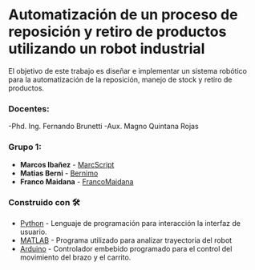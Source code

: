 # Automatización de un proceso de reposición y retiro de productos utilizando un robot industrial
El objetivo de este trabajo es diseñar e implementar un sistema robótico para la automatización de la reposición, manejo de stock y retiro de productos.
### Docentes:
-Phd. Ing. Fernando Brunetti 
-Aux. Magno Quintana Rojas
### Grupo 1: 

- **Marcos Ibañez** - [MarcScript](https://github.com/MarcScript) 
- **Matias Berni** - [Bernimo](https://github.com/Bernimo) 
- **Franco Maidana** - [FrancoMaidana](https://github.com/FrancoMaidana)

### Construido con 🛠️
* [Python](https://www.python.org/downloads/windows/) - Lenguaje de programación para interacción la interfaz de usuario.
* [MATLAB](https://www.mathworks.com/products/matlab.html) - Programa utilizado para analizar trayectoria del robot
* [Arduino](https://www.arduino.cc/) - Controlador embebido programado para el control del movimiento del brazo y el carrito.

